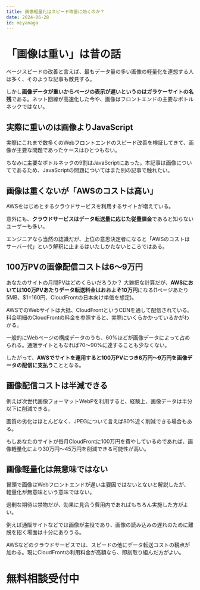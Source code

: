 ```yaml
---
title: 画像軽量化はスピード改善に効くのか？
date: 2024-06-28
id: miyanaga
---
```


# 「画像は重い」は昔の話

ページスピードの改善と言えば、最もデータ量の多い画像の軽量化を連想する人は多く、そのような記事も散見する。

しかし**画像データが重いからページの表示が遅いというのはガラケーサイトの名残**である。ネット回線が高速化した今や、画像はフロントエンドの主要なボトルネックではない。

## 実際に重いのは画像よりJavaScript

実際にこれまで数多くのWebフロントエンドのスピード改善を検証してきて、画像が主要な問題であったケースはひとつもない。

ちなみに主要なボトルネックの9割はJavaScriptにあった。本記事は画像についてであるため、JavaScriptの問題についてはまた別の記事で触れたい。

## 画像は重くないが「AWSのコストは高い」

AWSをはじめとするクラウドサービスを利用するサイトが増えている。

意外にも、**クラウドサービスはデータ転送量に応じた従量課金**であると知らないユーザーも多い。

エンジニアなら当然の認識だが、上位の意思決定者になると「AWSのコストはサーバー代」という解釈に止まるはいたしかたないところではある。

## 100万PVの画像配信コストは6〜9万円

あなたのサイトの月間PVはどのくらいだろうか？ 大雑把な計算だが、**AWSにおいては100万PVあたりデータ転送料金はおおよそ10万円**になる(1ページあたり5MB、$1=160円、CloudFrontの日本向け単価を想定)。

AWSでのWebサイトは大抵、CloudFrontというCDNを通して配信されている。料金明細のCloudFrontの料金を参照すると、実際にいくらかかっているかがわかる。

一般的にWebページの構成データのうち、60%ほどが画像データによって占められる。通販サイトともなれば70〜90%に達することも少なくない。

したがって、**AWSでサイトを運用すると100万PVにつき6万円〜9万円を画像データの配信に支払う**こととなる。

## 画像配信コストは半減できる

例えば次世代画像フォーマットWebPを利用すると、経験上、画像データは半分以下に削減できる。

画質の劣化はほとんどなく、JPEGについて言えば80%近く削減できる場合もある。

もしあなたのサイトが毎月CloudFrontに100万円を費やしているのであれば、画像軽量化により30万円〜45万円を削減できる可能性が高い。

## 画像軽量化は無意味ではない

冒頭で画像はWebフロントエンドが遅い主要因ではないとないと解説したが、軽量化が無意味という意味ではない。

過剰な期待は禁物だが、効果に見合う費用内であればもちろん実施した方がよい。

例えば通販サイトなどでは画像が主役であり、画像の読み込みの遅れのために離脱を招く場面は十分にありうる。

AWSなどのクラウドサービスでは、スピードの他にデータ転送コストの観点が加わる。現にCloudFrontの利用料金が高額なら、即刻取り組んだ方がよい。

# 無料相談受付中
